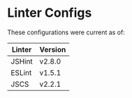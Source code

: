 Linter Configs
==============

These configurations were current as of:

| Linter | Version   |
| ------ | --------- |
| JSHint | v2.8.0    |
| ESLint | v1.5.1    |
| JSCS   | v2.2.1    |

